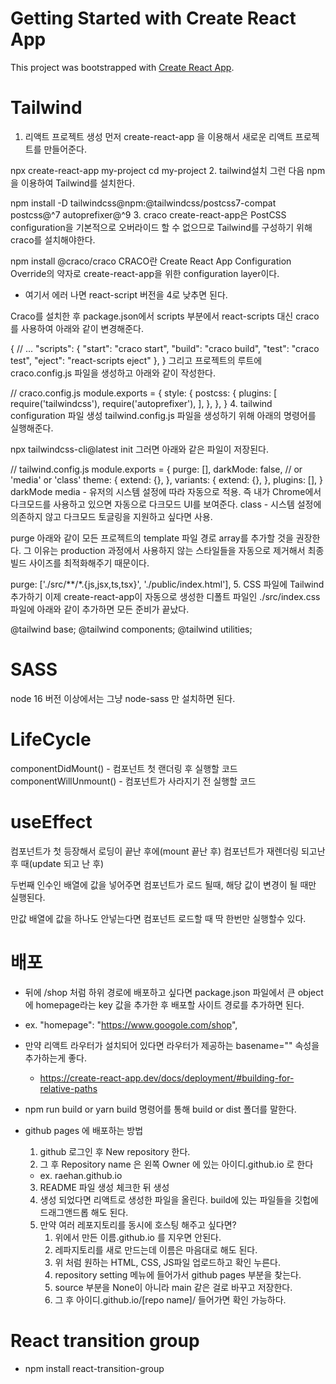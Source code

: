 # Getting Started with Create React App

This project was bootstrapped with [Create React App](https://github.com/facebook/create-react-app).

# Tailwind

1. 리액트 프로젝트 생성
먼저 create-react-app 을 이용해서 새로운 리액트 프로젝트를 만들어준다.

npx create-react-app my-project
cd my-project
2. tailwind설치
그런 다음 npm을 이용하여 Tailwind를 설치한다.

npm install -D tailwindcss@npm:@tailwindcss/postcss7-compat postcss@^7 autoprefixer@^9
3. craco
create-react-app은 PostCSS configuration을 기본적으로 오버라이드 할 수 없으므로 Tailwind를 구성하기 위해 craco를 설치해야한다.

npm install @craco/craco
CRACO란 Create React App Configuration Override의 약자로 create-react-app을 위한 configuration layer이다.

- 여기서 에러 나면 react-script 버전을 4로 낮추면 된다.

Craco를 설치한 후 package.json에서 scripts 부분에서 react-scripts 대신 craco를 사용하여 아래와 같이 변경해준다.

{
    // ...
    "scripts": {
     "start": "craco start",
     "build": "craco build",
     "test": "craco test",
      "eject": "react-scripts eject"
    },
  }
그리고 프로젝트의 루트에 craco.config.js 파일을 생성하고 아래와 같이 작성한다.

// craco.config.js
module.exports = {
  style: {
    postcss: {
      plugins: [
        require('tailwindcss'),
        require('autoprefixer'),
      ],
    },
  },
}
4. tailwind configuration 파일 생성
tailwind.config.js 파일을 생성하기 위해 아래의 명령어를 실행해준다.

npx tailwindcss-cli@latest init
그러면 아래와 같은 파일이 저장된다.

// tailwind.config.js
module.exports = {
  purge: [],
  darkMode: false, // or 'media' or 'class'
  theme: {
    extend: {},
  },
  variants: {
    extend: {},
  },
  plugins: [],
}
darkMode
media - 유저의 시스템 설정에 따라 자동으로 적용. 즉 내가 Chrome에서 다크모드를 사용하고 있으면 자동으로 다크모드 UI를 보여준다.
class - 시스템 설정에 의존하지 않고 다크모드 토글링을 지원하고 싶다면 사용.

purge
아래와 같이 모든 프로젝트의 template 파일 경로 array를 추가할 것을 권장한다. 그 이유는 production 과정에서 사용하지 않는 스타일들을 자동으로 제거해서 최종 빌드 사이즈를 최적화해주기 때문이다.

purge: ['./src/**/*.{js,jsx,ts,tsx}', './public/index.html'],
5. CSS 파일에 Tailwind 추가하기
이제 create-react-app이 자동으로 생성한 디폴트 파일인 ./src/index.css 파일에 아래와 같이 추가하면 모든 준비가 끝났다.

@tailwind base;
@tailwind components;
@tailwind utilities;



# SASS

node 16 버전 이상에서는 그냥 node-sass 만 설치하면 된다.

# LifeCycle
componentDidMount() - 컴포넌트 첫 랜더링 후 실행할 코드
componentWillUnmount() - 컴포넌트가 사라지기 전 실행할 코드


# useEffect
컴포넌트가 첫 등장해서 로딩이 끝난 후에(mount 끝난 후)
컴포넌트가 재렌더링 되고난 후 때(update 되고 난 후)

두번째 인수인 배열에 값을 넣어주면
컴포넌트가 로드 될때, 해당 값이 변경이 될 때만 실행된다.

만값 배열에 값을 하나도 안넣는다면 컴포넌트 로드할 때 딱 한번만 실행할수 있다.

# 배포

- 뒤에 /shop 처럼 하위 경로에 배포하고 싶다면 package.json 파일에서 큰 object에 homepage라는 key 값을 추가한 후 배포할 사이트 경로를 추가하면 된다.
- ex. "homepage": "https://www.googole.com/shop",
- 만약 리액트 라우터가 설치되어 있다면 라우터가 제공하는 basename="" 속성을 추가하는게 좋다.
  - https://create-react-app.dev/docs/deployment/#building-for-relative-paths

- npm run build or yarn build 명령어를 통해 build or dist 폴더를 말한다.

- github pages 에 배포하는 방법
  1. github 로그인 후 New repository 한다.
  2. 그 후 Repository name 은 왼쪽 Owner 에 있는 아이디.github.io 로 한다 
   - ex. raehan.github.io
  3. README 파일 생성 체크한 뒤 생성
  4. 생성 되었다면 리액트로 생성한 파일을 올린다. build에 있는 파일들을 깃헙에 드래그앤드롭 해도 된다.
  5. 만약 여러 레포지토리를 동시에 호스팅 해주고 싶다면?
     1. 위에서 만든 이름.github.io 를 지우면 안된다.
     2. 레파지토리를 새로 만드는데 이름은 마음대로 해도 된다.
     3. 위 처럼 원하는 HTML, CSS, JS파일 업로드하고 확인 누른다.
     4. repository setting 메뉴에 들어가서 github pages 부분을 찾는다.
     5. source 부분을 None이 아니라 main 같은 걸로 바꾸고 저장한다.
     6. 그 후 아이디.github.io/[repo name]/ 들어가면 확인 가능하다.

# React transition group

- npm install react-transition-group

<CSSTransition in={toggle} classNames="wow" timeout={500}>
<!-- toggle true false 왔다갔다 하면서 트랜지션을 준다. -->
<!-- classNames 는 css에서 쓰일 클래스 이름 -->
  <TabContent category={category} setToggle={setToggle}></TabContent>
  <!-- 
    useEffect(() => {
      setToggle(true)
    });

    useEffect 로 새 컴포넌트로 오면 애니메이션을 준다.
  -->
</CSSTransition>


# Redux

npm i redux react-redux

// index.js
import { Provider } from 'react-redux';

let store = createStore(() => {
  return [{ id: 0, name: '신발', quan: 2 }]
})

<Provider store={store}>
  <App />
</Provider>

// Cart.js
import { connect } from 'react-redux';

function propsfyOfState(state) { ->  redux store 데이터 가져와서 props로 변환해주는 함수
  return {
    thisComponentState: state
  }
}

export default connect(propsfyOfState)(Cart);
-> ()() 는 첫번째 함수에서 함수르 리턴하기 때문. 그냥 라이브러리 문법.

props에 thisComponentState 값이 들어온다.

오늘 총정리를 하자면

- redux는 props 전송 귀찮을 때 사용합니다.

- 일단 redux를 설치부터 하고 셋팅까지 완료합니다.

 

셋팅은

1. index.js에 <Provider>를 import 해오신 다음

2. state 값공유를 원하는 컴포넌트를 감싸면 됩니다.

3. createStore를 import 해오신 다음 사용법에 의해 state를 만들어 let store라는 변수에 저장합니다.

4. <Provider store={store}> 이렇게 store를 등록하면

이제 Provider로 감싼 컴포넌트는 전부 store안에 있던 값을 props없이 공유 가능합니다.

 

 

store안에 있던 state 사용은

원하는 컴포넌트 파일 가셔서

1. 하단에 function state를props화() 를 하나 만들어주고 state를 props로 등록합니다.

2. 그리고 또 하단에 export default connect(state를props화)(Cart); 

이렇게 사용하시면 이제 아까 만들어둔 state가 props로 등록이 된 것입니다. 

props.state이름 이렇게 저장된 state를 자유롭게 사용할 수 있습니다.

// Cart.js

const Cart = (props) => {
  console.log(props.reduxState)
  const loadState = props.reduxState;
  
  ...

   {loadState.map((cart) => (

  ...

  function propsfyOfState(state) {
  return {
    reduxState: state
  }
}

export default connect(propsfyOfState)(Cart); 
 
# 리듀서 초기 세팅
// index.js
function reducer() {
  return [{ id: 0, name: '신발', quan: 2 }]
}

let store = createStore(reducer);

or

let initialState = [{ id: 0, name: '신발', quan: 2 }] // 초기 값

function reducer(state = initialState, action) {
  return state; // 여기에 수정 할 방법을 정의
}

let store = createStore(reducer);

# 리듀서에 데이터 수정방법 정의

// index.js
function reducer(state = initialState, action) {
  if(action.type === 'INCREMENT') {
    console.log('수량증가')
    return state;
  } else {
    return state;
  }
}

// UserComponent.js
<button onClick={() => { props.dispatch({ type: "INCREMENT" })}}>+</button>

# 리듀서가 여러개일때
// index.js 
// 하나 더 정의
let initialAlert = true;
function reducer2(state = initialAlert, action) {
  return state;
}

// redux의 combineReducers 메서드를 이용해 리듀서를 합쳐준다.
// let store = createStore(reducer);
let store = createStore(combineReducers({ reducer, reducer2 }))

// UserComponent
// 수정
function propsfyOfState(state) {
  console.log(state)
  return {
    // reduxState: state,
    reduxState: state.reducer,
    isAlert: state.reducer2
  }
}

// action 추가
// index.js
function reducer2(state = initialAlert, action) {
  if(action.type === "HIDE") {
    return false;
  } else {
    return state;
  }
}

// or

function reducer2(state = initialAlert, action) {
  if(action.type === "HIDE") {
    state = false;
    return state;
  } else {
    return state;
  }
}

// UserComponent
{ props.isAlert }
<button onClick={() => { props.dispatch({ type: 'HIDE' })}}>닫기</button>

# 모든 데이터를 리덕스에 옮길 필요는 없다.

# redux 는 꽤 복잡하다.
### react effector, react recoil 같은 라이브러리도 있다.
### react recoil 은 페북 개발자들이 만드는 것

# 리듀서로 값 보내기
// index.js
function reducer(state = initialState, action) {
  if(action.type === 'INCREMENT') {
    console.log('수량증가')
    return state;
  } else if(action.type === "ADD") {
    console.log(action);
    const newState = state.concat({ id: state.length, name: action.payload.title, quan: 1 })
    return newState;
  } else {
    return state;
  }
}

// UserComponent.js
const Detail = (props) => {

...

<button onClick={() => props.dispatch({ type: 'ADD', payload: item }) }>주문하기</button>

...

function propsfyOfState(state) {
  return {
    // reduxState: state,
    reduxState: state.reducer,
    isAlert: state.reducer2
  }
}

export default connect(propsfyOfState)(Detail);

# redux 사용 이유
1. 모든 컴포넌트가 props 없어도 state 사용 가능
2. state  버그 관리가 용이하다.
  - state는 수정하려면 reducer를 밀 정의해 놔야하는데 범인을 여기에서 쉽게 찾을수 있다.

# useSelecotr
// UserComponent
import { useSelector } from 'react-redux';

let state = useSelector(state => state);
let loadState = state.reducer;
let isAlert = state.reducer2;

{ isAlert === true ? 

// 다시 원래대로
export default Cart;

# useDispatch
// UserComponent
import { useDispatch } from 'react-redux';
let dispatch = useDispatch();

<button onClick={() => { dispatch({ type: "INCREMENT" })}}>+</button>
<button onClick={() => { dispatch({ type: 'HIDE' })}}>닫기</button>

# 리듀서를 더 예쁘게
function reducer(state, 액션){
  
  if (액션.type === '수량증가'){
    return 수량증가된state
  } else if (액션.type === '수량감소'){
    return 수량감소된state
  } else {
    return state
  }
}

function reducer(state, 액션){
  
  switch (액션.type) {
    case '수량증가' :
      return 수량증가된state;
    case '수량감소' : 
      return 수량감소된state;
    default : 
      return state
  }

}

# 여러 컴포넌트중 하나 보여줄 때 오브젝트 자료형을 응용한 enum을 사용하면 좋다.


  const [currentCategory, setCurrentCategory] = useState('info');
  const categories = ['info', 'shipping', 'refund']

  const setRandomComponent = () => {
    setCurrentCategory(categories[Math.floor(Math.random()*3)]);
  }

<p><button onClick={setRandomComponent}>랜덤 컴포넌트 보여주기</button></p>
{
  {
    info: <div>상품정보</div>,
    shipping: <div>배송관련</div>,
    refund: <div>환불약관</div>,
  }[currentCategory] // -> 이걸 그냥 볌수로 분리해도 무방
}

# 리액트 setState 함수 특징
- setTimeout 처럼 비동기적으로실행된다.
- 모았다가 한번에 실행된다.
- 가장 좋은 방법은 useEffect 를 사용하여 특정 state가 변경될 때 useEffect를 실행할 수 있게 한다.

- 예를 들면 count, age 가 useState로 있고 count를 먼저 증가 시킨 후 특정 카운트 이하일때만 age를 실행 시켜주면 특정 카운트가 됐을때 count가 아직 변하지 않는 걸로 읽혀 age가 올라간다.
- ex
setCount(count+1);
if ( count < 3 ) {
  setAge(age+1);
}

useEffect(()=>{
  if ( count < 3 ) {
    setAge(age+1)
  }
 }, [count]) 

// 하지만 useEffect를 위 처럼 써도 첫 페이지 로드될 때 한번 실행되기 때문에 코드를 막아줘야한다. 
// 처음 페이지 로드시 useEffect 실행을 막는 코드를 사용하던가 아래 코드를 사용해도 된다.
useEffect(()=>{
  if ( count != 0 && count < 3 ) {
    setAge(age+1)
  }
 }, [count]) 

// 혹은 count, age를 한 state에 array, object 자료형을 써도 된다.
// 또는 굳이 state로 만들지 않고 일반 변수로..??

1. 함수나 오브젝트는 변수에 담아 쓰는게 좋다.
- 리액트적인 개념은 아니고 그냥 메모리 공간을 아낄 수 있는 JS 코딩 관습

function UserComponent() {
  return (
    <div style={{ color: 'red' }}></div>
  )
}

->

const style = { color: 'red' }; // 컴포넌트 밖에

function UserComponent() {
  return (
    <div style={style}></div>
  )
}

이유는 컴포넌트가 재랜더링될 때 변수에 저장되지 않은 이름없는 object, function 류의 자료형들은 매번 새로운 메모리 영역을 할당해줘야하기 때문에 성능상 불리하다.
만약 class로 만든 컴포넌트는 class 안에 함수 집어넣는 공간에 사용하면 된다.

2. 애니메이션 줄 때 레이아웃 변경 애니메이션은 좋지 않음
windth, height, margin, padding, left, right, top. bottom 같은 값을 자바스크립트나 transition을 이용해 변경시키는건 브라우저 입장에서 부담이 된다. (자세한건 CSS 렌더링 단계를 찾아보자.)
애니메이셔을 넣어도 성능에 큰 지장이 없도록 transform, opacity같은 css속성을 이용한다.
transform은 사이즈 변경, 좌표이동, 회전 전부 가능한 좋은 속성이다.

# lazy loading

// App.js
import React, { lazy, Suspense } from 'react';

const Detail = lazy(() => { return import('./components/Detail') });

<Suspense fallback={ <div>로딩중입니다~!</div> }>
  <Route path="/detail/:id" component={() => (<Detail list={list}></Detail>)}></Route>
</Suspense>

# 재렌더링을 막는 memo

// App.js
const [name, setName] = useState('이름');

<Parent name={name} age="20"></Parent>
<button onClick={() => setName(name + '0')}>이름 추가</button>

// Parent.js
const Parent = (props) => {
  return (
    <div>
      <Child1 name={props.name}></Child1>
      <Child2 age={props.age}></Child2>
    </div>
  );
};

const Child1 = (props) => {
  useEffect(() => console.log('Child1 렌더링'));
  
  return <div>1111 {props.name}</div>
}

const Child2 = (props) => {
  useEffect(() => console.log('Child2 렌더링'));
  
  return <div>2222 {props.age}</div>
}

이런 코드에서 App.js에 Parent 속성은 이름값만 변경 돼도 부모 컴포넌트와 자식 컴포넌트 전체가 재렌더링 된다.
부모가 재렌더링 되면 아래에 있는 자식도 다 같이 재렌더링 되기 때문.

이때 memo를 써서 불필요한 재렌더링을 막을수 있다.
memo 를 사용하면 props 변경이 안된 컴포넌트는 재렌더링 하지 않는다.
참고로 function 함수(){} 가 아니라 let 함수 = function(){} 로 만들어야 memo를 쓸수 있다.

다만 memo도 props가 매우 방대하고 큰 경우에는 오히려 손해이다.
memo로 감싼 컴포넌트는 헛되게 재렌더링을 안시키려고 기존 props와 바뀐 props를 비교하는 연산이 추가로 진행된다.
props가 크고 복잡하면 이거 자체로도 부담이 될 수 있다.
쓸지 말지 평가하려면 리액트 개발자도우게엇 렌더링 속도를 측정해보자.






